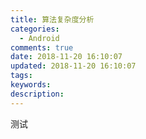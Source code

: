 ```yaml
---
title: 算法复杂度分析
categories:
  - Android
comments: true
date: 2018-11-20 16:10:07
updated: 2018-11-20 16:10:07
tags:
keywords:
description:
---
```



<!-- more -->

测试